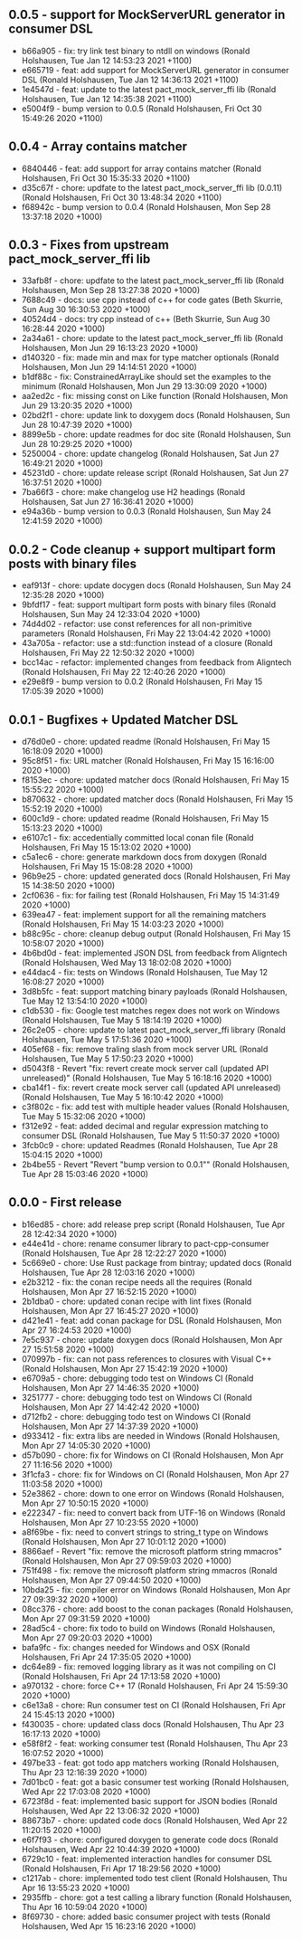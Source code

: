 

## 0.0.5 - support for MockServerURL generator in consumer DSL

* b66a905 - fix: try link test binary to ntdll on windows (Ronald Holshausen, Tue Jan 12 14:53:23 2021 +1100)
* e665719 - feat: add support for MockServerURL generator in consumer DSL (Ronald Holshausen, Tue Jan 12 14:36:13 2021 +1100)
* 1e4547d - feat: update to the latest pact_mock_server_ffi lib (Ronald Holshausen, Tue Jan 12 14:35:38 2021 +1100)
* e5004f9 - bump version to 0.0.5 (Ronald Holshausen, Fri Oct 30 15:49:26 2020 +1100)

## 0.0.4 - Array contains matcher

* 6840446 - feat: add support for array contains matcher (Ronald Holshausen, Fri Oct 30 15:35:33 2020 +1100)
* d35c67f - chore: updfate to the latest pact_mock_server_ffi lib (0.0.11) (Ronald Holshausen, Fri Oct 30 13:48:34 2020 +1100)
* f68942c - bump version to 0.0.4 (Ronald Holshausen, Mon Sep 28 13:37:18 2020 +1000)

## 0.0.3 - Fixes from upstream pact_mock_server_ffi lib

* 33afb8f - chore: updfate to the latest pact_mock_server_ffi lib (Ronald Holshausen, Mon Sep 28 13:27:38 2020 +1000)
* 7688c49 - docs: use cpp instead of c++ for code gates (Beth Skurrie, Sun Aug 30 16:30:53 2020 +1000)
* 40524d4 - docs: try cpp instead of c++ (Beth Skurrie, Sun Aug 30 16:28:44 2020 +1000)
* 2a34a61 - chore: update to the latest pact_mock_server_ffi lib (Ronald Holshausen, Mon Jun 29 16:13:23 2020 +1000)
* d140320 - fix: made min and max for type matcher optionals (Ronald Holshausen, Mon Jun 29 14:14:51 2020 +1000)
* b1df88c - fix: ConstrainedArrayLike should set the examples to the minimum (Ronald Holshausen, Mon Jun 29 13:30:09 2020 +1000)
* aa2ed2c - fix: missing const on Like function (Ronald Holshausen, Mon Jun 29 13:20:35 2020 +1000)
* 02bd2f1 - chore: update link to doxygem docs (Ronald Holshausen, Sun Jun 28 10:47:39 2020 +1000)
* 8899e5b - chore: update readmes for doc site (Ronald Holshausen, Sun Jun 28 10:29:25 2020 +1000)
* 5250004 - chore: update changelog (Ronald Holshausen, Sat Jun 27 16:49:21 2020 +1000)
* 45231d0 - chore: update release script (Ronald Holshausen, Sat Jun 27 16:37:51 2020 +1000)
* 7ba66f3 - chore: make changelog use H2 headings (Ronald Holshausen, Sat Jun 27 16:36:41 2020 +1000)
* e94a36b - bump version to 0.0.3 (Ronald Holshausen, Sun May 24 12:41:59 2020 +1000)

## 0.0.2 - Code cleanup + support multipart form posts with binary files

* eaf913f - chore: update docygen docs (Ronald Holshausen, Sun May 24 12:35:28 2020 +1000)
* 9bfdf17 - feat: support multipart form posts with binary files (Ronald Holshausen, Sun May 24 12:33:04 2020 +1000)
* 74d4d02 - refactor: use const references for all non-primitive parameters (Ronald Holshausen, Fri May 22 13:04:42 2020 +1000)
* 43a705a - refactor: use a std::function instead of a closure (Ronald Holshausen, Fri May 22 12:50:32 2020 +1000)
* bcc14ac - refactor: implemented changes from feedback from Aligntech (Ronald Holshausen, Fri May 22 12:40:26 2020 +1000)
* e29e8f9 - bump version to 0.0.2 (Ronald Holshausen, Fri May 15 17:05:39 2020 +1000)

## 0.0.1 - Bugfixes + Updated Matcher DSL

* d76d0e0 - chore: updated readme (Ronald Holshausen, Fri May 15 16:18:09 2020 +1000)
* 95c8f51 - fix: URL matcher (Ronald Holshausen, Fri May 15 16:16:00 2020 +1000)
* f8153ec - chore: updated matcher docs (Ronald Holshausen, Fri May 15 15:55:22 2020 +1000)
* b870632 - chore: updated matcher docs (Ronald Holshausen, Fri May 15 15:52:19 2020 +1000)
* 600c1d9 - chore: updated readme (Ronald Holshausen, Fri May 15 15:13:23 2020 +1000)
* e6107c1 - fix: accedentially committed local conan file (Ronald Holshausen, Fri May 15 15:13:02 2020 +1000)
* c5a1ec6 - chore: generate markdown docs from doxygen (Ronald Holshausen, Fri May 15 15:08:28 2020 +1000)
* 96b9e25 - chore: updated generated docs (Ronald Holshausen, Fri May 15 14:38:50 2020 +1000)
* 2cf0636 - fix: for failing test (Ronald Holshausen, Fri May 15 14:31:49 2020 +1000)
* 639ea47 - feat: implement support for all the remaining matchers (Ronald Holshausen, Fri May 15 14:03:23 2020 +1000)
* b88c95c - chore: cleanup debug output (Ronald Holshausen, Fri May 15 10:58:07 2020 +1000)
* 4b6bd0d - feat: implemented JSON DSL from feedback from Aligntech (Ronald Holshausen, Wed May 13 18:02:08 2020 +1000)
* e44dac4 - fix: tests on Windows (Ronald Holshausen, Tue May 12 16:08:27 2020 +1000)
* 3d8b5fc - feat: support matching binary payloads (Ronald Holshausen, Tue May 12 13:54:10 2020 +1000)
* c1db530 - fix: Google test matches regex does not work on Windows (Ronald Holshausen, Tue May 5 18:14:19 2020 +1000)
* 26c2e05 - chore: update to latest pact_mock_server_ffi library (Ronald Holshausen, Tue May 5 17:51:36 2020 +1000)
* 405ef68 - fix: remove traling slash from mock server URL (Ronald Holshausen, Tue May 5 17:50:23 2020 +1000)
* d5043f8 - Revert "fix: revert create mock server call (updated API unreleased)" (Ronald Holshausen, Tue May 5 16:18:16 2020 +1000)
* cba14f1 - fix: revert create mock server call (updated API unreleased) (Ronald Holshausen, Tue May 5 16:10:42 2020 +1000)
* c3f802c - fix: add test with multiple header values (Ronald Holshausen, Tue May 5 15:32:06 2020 +1000)
* f312e92 - feat: added decimal and regular expression matching to consumer DSL (Ronald Holshausen, Tue May 5 11:50:37 2020 +1000)
* 3fcb0c9 - chore: updated Readmes (Ronald Holshausen, Tue Apr 28 15:04:15 2020 +1000)
* 2b4be55 - Revert "Revert "bump version to 0.0.1"" (Ronald Holshausen, Tue Apr 28 15:03:46 2020 +1000)

## 0.0.0 - First release

* b16ed85 - chore: add release prep script (Ronald Holshausen, Tue Apr 28 12:42:34 2020 +1000)
* e44e41d - chore: rename consumer library to pact-cpp-consumer (Ronald Holshausen, Tue Apr 28 12:22:27 2020 +1000)
* 5c669e0 - chore: Use Rust package from bintray; updated docs (Ronald Holshausen, Tue Apr 28 12:03:16 2020 +1000)
* e2b3212 - fix: the conan recipe needs all the requires (Ronald Holshausen, Mon Apr 27 16:52:15 2020 +1000)
* 2b1dba0 - chore: updated conan recipe with lint fixes (Ronald Holshausen, Mon Apr 27 16:45:27 2020 +1000)
* d421e41 - feat: add conan package for DSL (Ronald Holshausen, Mon Apr 27 16:24:53 2020 +1000)
* 7e5c937 - chore: update doxygen docs (Ronald Holshausen, Mon Apr 27 15:51:58 2020 +1000)
* 070997b - fix: can not pass references to closures with Visual C++ (Ronald Holshausen, Mon Apr 27 15:42:19 2020 +1000)
* e6709a5 - chore: debugging todo test on Windows CI (Ronald Holshausen, Mon Apr 27 14:46:35 2020 +1000)
* 3251777 - chore: debugging todo test on Windows CI (Ronald Holshausen, Mon Apr 27 14:42:42 2020 +1000)
* d712fb2 - chore: debugging todo test on Windows CI (Ronald Holshausen, Mon Apr 27 14:37:39 2020 +1000)
* d933412 - fix: extra libs are needed in Windows (Ronald Holshausen, Mon Apr 27 14:05:30 2020 +1000)
* d57b090 - chore: fix for Windows on CI (Ronald Holshausen, Mon Apr 27 11:16:56 2020 +1000)
* 3f1cfa3 - chore: fix for Windows on CI (Ronald Holshausen, Mon Apr 27 11:03:58 2020 +1000)
* 52e3862 - chore: down to one error on Windows (Ronald Holshausen, Mon Apr 27 10:50:15 2020 +1000)
* e222347 - fix: need to convert back from UTF-16 on Windows (Ronald Holshausen, Mon Apr 27 10:23:55 2020 +1000)
* a8f69be - fix: need to convert strings to string_t type on Windows (Ronald Holshausen, Mon Apr 27 10:01:12 2020 +1000)
* 8866aef - Revert "fix: remove the microsoft platform string mmacros" (Ronald Holshausen, Mon Apr 27 09:59:03 2020 +1000)
* 751f498 - fix: remove the microsoft platform string mmacros (Ronald Holshausen, Mon Apr 27 09:44:50 2020 +1000)
* 10bda25 - fix: compiler error on Windows (Ronald Holshausen, Mon Apr 27 09:39:32 2020 +1000)
* 08cc376 - chore: add boost to the conan packages (Ronald Holshausen, Mon Apr 27 09:31:59 2020 +1000)
* 28ad5c4 - chore: fix todo to build on Windows (Ronald Holshausen, Mon Apr 27 09:20:03 2020 +1000)
* bafa9fc - fix: changes needed for Windows and OSX (Ronald Holshausen, Fri Apr 24 17:35:05 2020 +1000)
* dc64e89 - fix: removed logging library as it was not compiling on CI (Ronald Holshausen, Fri Apr 24 17:13:58 2020 +1000)
* a970132 - chore: force C++ 17 (Ronald Holshausen, Fri Apr 24 15:59:30 2020 +1000)
* c6e13a8 - chore: Run consumer test on CI (Ronald Holshausen, Fri Apr 24 15:45:13 2020 +1000)
* f430035 - chore: updated class docs (Ronald Holshausen, Thu Apr 23 16:17:13 2020 +1000)
* e58f8f2 - feat: working consumer test (Ronald Holshausen, Thu Apr 23 16:07:52 2020 +1000)
* 497be33 - feat: got todo app matchers working (Ronald Holshausen, Thu Apr 23 12:16:39 2020 +1000)
* 7d01bc0 - feat: got a basic consumer test working (Ronald Holshausen, Wed Apr 22 17:03:08 2020 +1000)
* 6723f8d - feat: implemented basic support for JSON bodies (Ronald Holshausen, Wed Apr 22 13:06:32 2020 +1000)
* 88673b7 - chore: updated code docs (Ronald Holshausen, Wed Apr 22 11:20:15 2020 +1000)
* e6f7f93 - chore: configured doxygen to generate code docs (Ronald Holshausen, Wed Apr 22 10:44:39 2020 +1000)
* 6729c10 - feat: implemented interaction handles for consumer DSL (Ronald Holshausen, Fri Apr 17 18:29:56 2020 +1000)
* c1217ab - chore: implemented todo test client (Ronald Holshausen, Thu Apr 16 13:55:23 2020 +1000)
* 2935ffb - chore: got a test calling a library function (Ronald Holshausen, Thu Apr 16 10:59:04 2020 +1000)
* 8f69730 - chore: added basic consumer project with tests (Ronald Holshausen, Wed Apr 15 16:23:16 2020 +1000)
